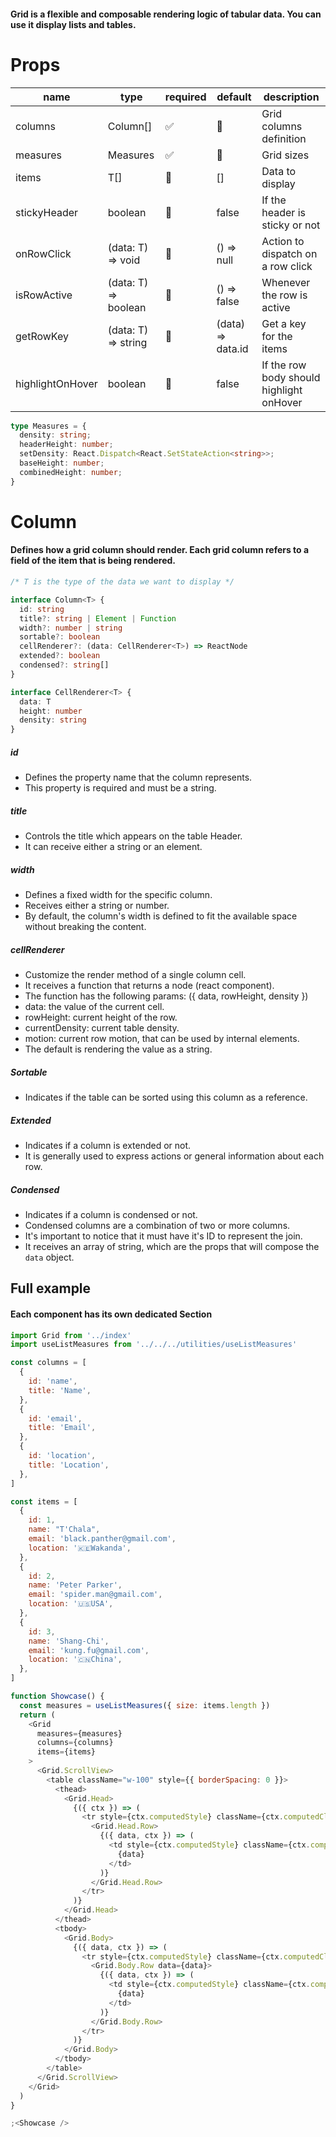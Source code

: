 #### Grid is a flexible and composable rendering logic of tabular data. You can use it display lists and tables.

# Props

| name | type | required | default  | description |
| --- | --- | --- | --- | --- | 
| columns | Column<T>[] | ✅ | 🚫 | Grid columns definition |
| measures | Measures | ✅ | 🚫| Grid sizes |
| items | T[] | 🚫 | [] | Data to display |
| stickyHeader | boolean | 🚫 | false | If the header is sticky or not |
| onRowClick | (data: T) => void | 🚫 | () => null | Action to dispatch on a row click |
| isRowActive | (data: T) => boolean | 🚫 | () => false | Whenever the row is active |
| getRowKey | (data: T) => string | 🚫 | (data) => data.id  | Get a key for the items |
| highlightOnHover | boolean | 🚫 | false  | If the row body should highlight onHover |

```ts
type Measures = {
  density: string;
  headerHeight: number;
  setDensity: React.Dispatch<React.SetStateAction<string>>;
  baseHeight: number;
  combinedHeight: number;
}
```

# Column

#### Defines how a grid column should render. Each grid column refers to a field of the item that is being rendered.

```ts
/* T is the type of the data we want to display */

interface Column<T> {
  id: string
  title?: string | Element | Function
  width?: number | string
  sortable?: boolean
  cellRenderer?: (data: CellRenderer<T>) => ReactNode
  extended?: boolean
  condensed?: string[]
}

interface CellRenderer<T> {
  data: T
  height: number
  density: string
}
```

##### id

- Defines the property name that the column represents.
- This property is required and must be a string.

##### title

- Controls the title which appears on the table Header.
- It can receive either a string or an element.

##### width

- Defines a fixed width for the specific column.
- Receives either a string or number.
- By default, the column's width is defined to fit the available space without breaking the content.

##### cellRenderer

- Customize the render method of a single column cell.
- It receives a function that returns a node (react component).
- The function has the following params: ({ data, rowHeight, density })
- data: the value of the current cell.
- rowHeight: current height of the row.
- currentDensity: current table density.
- motion: current row motion, that can be used by internal elements.
- The default is rendering the value as a string.

##### Sortable

- Indicates if the table can be sorted using this column as a reference.

##### Extended

- Indicates if a column is extended or not.
- It is generally used to express actions or general information about each row.

##### Condensed

- Indicates if a column is condensed or not.
- Condensed columns are a combination of two or more columns.
- It's important to notice that it must have it's ID to represent the join.
- It receives an array of string, which are the props that will compose the `data` object.

## Full example

#### Each component has its own dedicated Section

```js
import Grid from '../index'
import useListMeasures from '../../../utilities/useListMeasures'

const columns = [
  {
    id: 'name',
    title: 'Name',
  },
  {
    id: 'email',
    title: 'Email',
  },
  {
    id: 'location',
    title: 'Location',
  },
]

const items = [
  {
    id: 1,
    name: "T'Chala",
    email: 'black.panther@gmail.com',
    location: '🇰🇪Wakanda',
  },
  {
    id: 2,
    name: 'Peter Parker',
    email: 'spider.man@gmail.com',
    location: '🇺🇸USA',
  },
  {
    id: 3,
    name: 'Shang-Chi',
    email: 'kung.fu@gmail.com',
    location: '🇨🇳China',
  },
]

function Showcase() {
  const measures = useListMeasures({ size: items.length })
  return (
    <Grid 
      measures={measures}
      columns={columns}
      items={items}
    >
      <Grid.ScrollView>
        <table className="w-100" style={{ borderSpacing: 0 }}>
          <thead>
            <Grid.Head>
              {({ ctx }) => (
                <tr style={ctx.computedStyle} className={ctx.computedClassName}>
                  <Grid.Head.Row>
                    {({ data, ctx }) => (
                      <td style={ctx.computedStyle} className={ctx.computedClassName}>
                        {data}
                      </td>
                    )}
                  </Grid.Head.Row>
                </tr>
              )}
            </Grid.Head>
          </thead>
          <tbody>
            <Grid.Body>
              {({ data, ctx }) => (
                <tr style={ctx.computedStyle} className={ctx.computedClassName}>
                  <Grid.Body.Row data={data}>
                    {({ data, ctx }) => (
                      <td style={ctx.computedStyle} className={ctx.computedClassName}>
                        {data}
                      </td>
                    )}
                  </Grid.Body.Row>
                </tr>
              )}
            </Grid.Body>
          </tbody>
        </table>
      </Grid.ScrollView>
    </Grid>
  )
}

;<Showcase />
```
